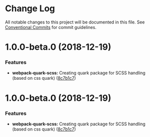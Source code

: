# Change Log

All notable changes to this project will be documented in this file.
See [Conventional Commits](https://conventionalcommits.org) for commit guidelines.

# 1.0.0-beta.0 (2018-12-19)


### Features

* **webpack-quark-scss:** Creating quark package for SCSS handling (based on css quark) ([8c7b1c7](https://github.com/thc-tools/webpack-react/commit/8c7b1c7))





# 1.0.0-beta.0 (2018-12-19)


### Features

* **webpack-quark-scss:** Creating quark package for SCSS handling (based on css quark) ([8c7b1c7](https://github.com/thc-tools/webpack-react/commit/8c7b1c7))
